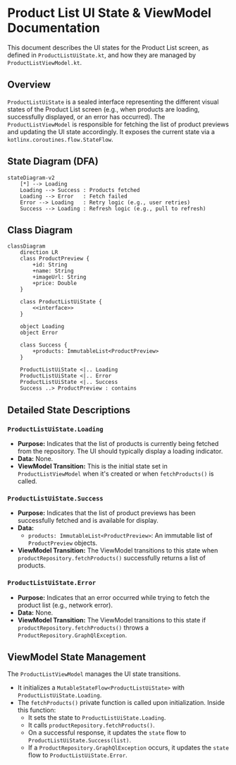 # Product List UI State & ViewModel Documentation

This document describes the UI states for the Product List screen, as defined in
`ProductListUiState.kt`, and how they are managed by `ProductListViewModel.kt`.

## Overview

`ProductListUiState` is a sealed interface representing the different visual states of the Product
List screen (e.g., when products are loading, successfully displayed, or an error has occurred). The
`ProductListViewModel` is responsible for fetching the list of product previews and updating the UI
state accordingly. It exposes the current state via a `kotlinx.coroutines.flow.StateFlow`.

## State Diagram (DFA)

```mermaid
stateDiagram-v2
    [*] --> Loading
    Loading --> Success : Products fetched
    Loading --> Error   : Fetch failed
    Error --> Loading   : Retry logic (e.g., user retries)
    Success --> Loading : Refresh logic (e.g., pull to refresh)
```

## Class Diagram

```mermaid
classDiagram
    direction LR
    class ProductPreview {
        +id: String
        +name: String
        +imageUrl: String
        +price: Double
    }

    class ProductListUiState {
        <<interface>>
    }

    object Loading
    object Error

    class Success {
        +products: ImmutableList<ProductPreview>
    }

    ProductListUiState <|.. Loading
    ProductListUiState <|.. Error
    ProductListUiState <|.. Success
    Success ..> ProductPreview : contains
```

## Detailed State Descriptions

### `ProductListUiState.Loading`

* **Purpose:** Indicates that the list of products is currently being fetched from the repository.
  The UI should typically display a loading indicator.
* **Data:** None.
* **ViewModel Transition:** This is the initial state set in `ProductListViewModel` when it's
  created or when `fetchProducts()` is called.

### `ProductListUiState.Success`

* **Purpose:** Indicates that the list of product previews has been successfully fetched and is
  available for display.
* **Data:**
    * `products: ImmutableList<ProductPreview>`: An immutable list of `ProductPreview` objects.
* **ViewModel Transition:** The ViewModel transitions to this state when
  `productRepository.fetchProducts()` successfully returns a list of products.

### `ProductListUiState.Error`

* **Purpose:** Indicates that an error occurred while trying to fetch the product list (e.g.,
  network error).
* **Data:** None.
* **ViewModel Transition:** The ViewModel transitions to this state if
  `productRepository.fetchProducts()` throws a `ProductRepository.GraphQlException`.

## ViewModel State Management

The `ProductListViewModel` manages the UI state transitions.

* It initializes a `MutableStateFlow<ProductListUiState>` with `ProductListUiState.Loading`.
* The `fetchProducts()` private function is called upon initialization. Inside this function:
    * It sets the state to `ProductListUiState.Loading`.
    * It calls `productRepository.fetchProducts()`.
    * On a successful response, it updates the `state` flow to `ProductListUiState.Success(list)`.
    * If a `ProductRepository.GraphQlException` occurs, it updates the `state` flow to
      `ProductListUiState.Error`.

```

